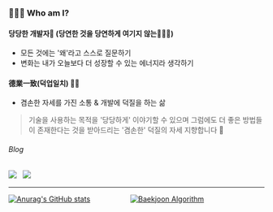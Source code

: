 ### 💁🏻‍♂️ Who am I?
#### 당당한 개발자🥕 (당연한 것을 당연하게 여기지 않는👨🏻‍💻)

- 모든 것에는 '왜'라고 스스로 질문하기
- 변화는 내가 오늘보다 더 성장할 수 있는 에너지라 생각하기

#### 德業一致(덕업일치) 🏃🏻
- 겸손한 자세를 가진 소통 & 개발에 덕질을 하는 삶

> 기술을 사용하는 목적을 '당당하게' 이야기할 수 있으며
> 그럼에도 더 좋은 방법들이 존재한다는 것을 받아드리는 '겸손한' 덕질의 자세 지향합니다 🎯

###### Blog
<a href="https://velog.io/@waterkite22" target="_blank">
  <img src="https://img.shields.io/badge/Vlog-20C996?style=flat-square&logo=Vimeo&logoColor=white"/></a>
</a>
&nbsp;
<a href="https://medium.com/@gsy4568">
  <img src="https://img.shields.io/badge/Medium-000000?style=flat-square&logo=Medium&logoColor=white"/></a>
</a>

--------------------
<!-- [![Anurag's GitHub stats](https://github-readme-stats.vercel.app/api?username=syeon2)](https://github.com/anuraghazra/github-readme-stats) -->
[![Anurag's GitHub stats](https://github-readme-stats-git-masterrstaa-rickstaa.vercel.app/api?username=syeon2)](https://github.com/anuraghazra/github-readme-stats)
&nbsp;&nbsp;&nbsp;&nbsp;&nbsp;&nbsp;&nbsp;&nbsp;&nbsp;&nbsp;&nbsp;&nbsp;&nbsp;&nbsp;&nbsp;&nbsp;&nbsp;&nbsp;
[![Baekjoon Algorithm](http://mazassumnida.wtf/api/v2/generate_badge?boj=gsy4568)](https://solved.ac/gsy4568/)
